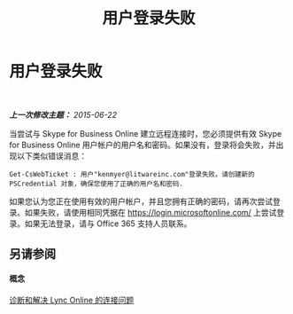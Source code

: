 ﻿---
title: 用户登录失败
TOCTitle: 用户登录失败
ms:assetid: 006020cd-34d0-4a78-b5b4-e382d95ef04d
ms:mtpsurl: https://technet.microsoft.com/zh-cn/library/Dn329053(v=OCS.15)
ms:contentKeyID: 56271112
ms.date: 06/02/2017
mtps_version: v=OCS.15
ms.translationtype: HT
---

# 用户登录失败

 

_**上一次修改主题：** 2015-06-22_

当尝试与 Skype for Business Online 建立远程连接时，您必须提供有效 Skype for Business Online 用户帐户的用户名和密码。如果没有，登录将会失败，并出现以下类似错误消息：

    Get-CsWebTicket : 用户"kenmyer@litwareinc.com"登录失败。请创建新的 PSCredential 对象，确保您使用了正确的用户名和密码.

如果您认为您正在使用有效的用户帐户，并且您拥有正确的密码，请再次尝试登录。如果失败，请使用相同凭据在 <https://login.microsoftonline.com/> 上尝试登录。如果无法登录，请与 Office 365 支持人员联系。

## 另请参阅

#### 概念

[诊断和解决 Lync Online 的连接问题](diagnosing-and-resolving-connection-problems-with-skype-for-business-online.md)

